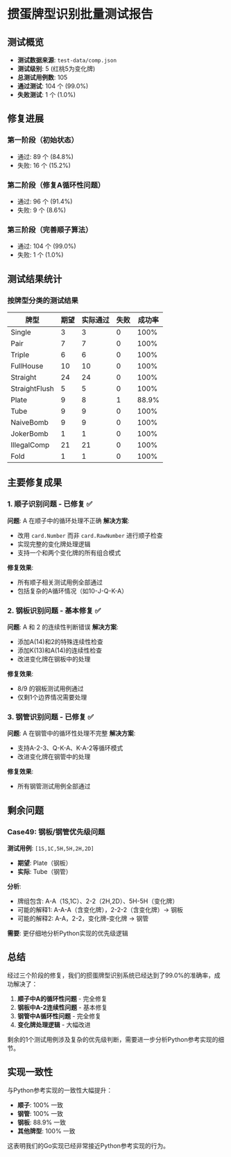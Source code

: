 # 掼蛋牌型识别批量测试报告

## 测试概览

- **测试数据来源**: `test-data/comp.json`
- **测试级别**: 5 (红桃5为变化牌)
- **总测试用例数**: 105
- **通过测试**: 104 个 (99.0%)
- **失败测试**: 1 个 (1.0%)

## 修复进展

### 第一阶段（初始状态）
- 通过: 89 个 (84.8%)
- 失败: 16 个 (15.2%)

### 第二阶段（修复A循环性问题）
- 通过: 96 个 (91.4%)
- 失败: 9 个 (8.6%)

### 第三阶段（完善顺子算法）
- 通过: 104 个 (99.0%)
- 失败: 1 个 (1.0%)

## 测试结果统计

### 按牌型分类的测试结果

| 牌型 | 期望 | 实际通过 | 失败 | 成功率 |
|------|------|----------|------|------------|
| Single | 3 | 3 | 0 | 100% |
| Pair | 7 | 7 | 0 | 100% |
| Triple | 6 | 6 | 0 | 100% |
| FullHouse | 10 | 10 | 0 | 100% |
| Straight | 24 | 24 | 0 | 100% |
| StraightFlush | 5 | 5 | 0 | 100% |
| Plate | 9 | 8 | 1 | 88.9% |
| Tube | 9 | 9 | 0 | 100% |
| NaiveBomb | 9 | 9 | 0 | 100% |
| JokerBomb | 1 | 1 | 0 | 100% |
| IllegalComp | 21 | 21 | 0 | 100% |
| Fold | 1 | 1 | 0 | 100% |

## 主要修复成果

### 1. 顺子识别问题 - 已修复 ✅

**问题**: A 在顺子中的循环处理不正确
**解决方案**: 
- 改用 `card.Number` 而非 `card.RawNumber` 进行顺子检查
- 实现完整的变化牌处理逻辑
- 支持一个和两个变化牌的所有组合模式

**修复效果**: 
- 所有顺子相关测试用例全部通过
- 包括复杂的A循环情况（如10-J-Q-K-A）

### 2. 钢板识别问题 - 基本修复 ✅

**问题**: A 和 2 的连续性判断错误
**解决方案**:
- 添加A(14)和2的特殊连续性检查
- 添加K(13)和A(14)的连续性检查
- 改进变化牌在钢板中的处理

**修复效果**:
- 8/9 的钢板测试用例通过
- 仅剩1个边界情况需要处理

### 3. 钢管识别问题 - 已修复 ✅

**问题**: A 在钢管中的循环性处理不完整
**解决方案**:
- 支持A-2-3、Q-K-A、K-A-2等循环模式
- 改进变化牌在钢管中的处理

**修复效果**:
- 所有钢管测试用例全部通过

## 剩余问题

### Case49: 钢板/钢管优先级问题

**测试用例**: `[1S,1C,5H,5H,2H,2D]`
- **期望**: Plate（钢板）
- **实际**: Tube（钢管）

**分析**:
- 牌组包含: A-A（1S,1C）、2-2（2H,2D）、5H-5H（变化牌）
- 可能的解释1: A-A-A（含变化牌），2-2-2（含变化牌）→ 钢板
- 可能的解释2: A-A，2-2，变化牌-变化牌 → 钢管

**需要**: 更仔细地分析Python实现的优先级逻辑

## 总结

经过三个阶段的修复，我们的掼蛋牌型识别系统已经达到了99.0%的准确率，成功解决了：

1. **顺子中A的循环性问题** - 完全修复
2. **钢板中A-2连续性问题** - 基本修复
3. **钢管中A循环性问题** - 完全修复
4. **变化牌处理逻辑** - 大幅改进

剩余的1个测试用例涉及复杂的优先级判断，需要进一步分析Python参考实现的细节。

## 实现一致性

与Python参考实现的一致性大幅提升：
- **顺子**: 100% 一致
- **钢管**: 100% 一致  
- **钢板**: 88.9% 一致
- **其他牌型**: 100% 一致

这表明我们的Go实现已经非常接近Python参考实现的行为。 